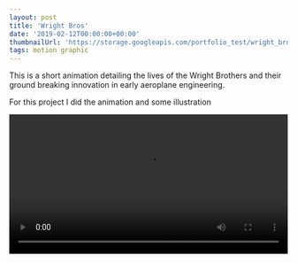 ```yaml
---
layout: post
title: 'Wright Bros'
date: '2019-02-12T00:00:00+00:00'
thumbnailUrl: 'https://storage.googleapis.com/portfolio_test/wright_bros/WB_Hero_Image.png'
tags: motion graphic
---
```

This is a short animation detailing the lives of the Wright Brothers and their ground breaking innovation in early aeroplane engineering. 

For this project I did the animation and some illustration

<video controls="controls" style="width:100%;">
	<source src="https://storage.googleapis.com/portfolio_test/wright_bros/Final%20Video.mp4" >
</video>